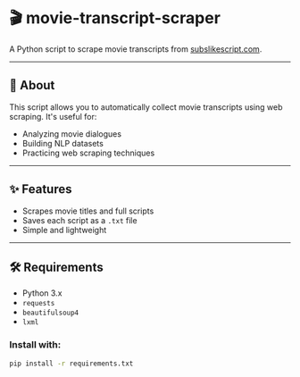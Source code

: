# 🎬 movie-transcript-scraper

A Python script to scrape movie transcripts from [subslikescript.com](https://subslikescript.com).

---

## 📌 About

This script allows you to automatically collect movie transcripts using web scraping. It's useful for:

- Analyzing movie dialogues
- Building NLP datasets
- Practicing web scraping techniques

---

## ✨ Features

- Scrapes movie titles and full scripts  
- Saves each script as a `.txt` file  
- Simple and lightweight

---

## 🛠 Requirements

- Python 3.x  
- `requests`  
- `beautifulsoup4`  
- `lxml`  

### Install with:

```bash
pip install -r requirements.txt
